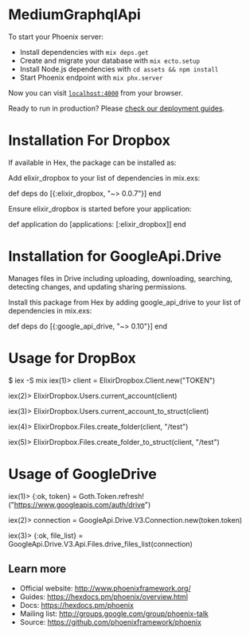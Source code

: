 # MediumGraphqlApi

To start your Phoenix server:

  * Install dependencies with `mix deps.get`
  * Create and migrate your database with `mix ecto.setup`
  * Install Node.js dependencies with `cd assets && npm install`
  * Start Phoenix endpoint with `mix phx.server`

Now you can visit [`localhost:4000`](http://localhost:4000) from your browser.

Ready to run in production? Please [check our deployment guides](https://hexdocs.pm/phoenix/deployment.html).


# Installation For Dropbox
 If available in Hex, the package can be installed as:

 Add elixir_dropbox to your list of dependencies in mix.exs:

 def deps do [{:elixir_dropbox, "~> 0.0.7"}] end

 Ensure elixir_dropbox is started before your application:

 def application do [applications: [:elixir_dropbox]] end



# Installation for GoogleApi.Drive
 Manages files in Drive including uploading, downloading, searching, detecting changes, and updating sharing permissions.

 Install this package from Hex by adding google_api_drive to your list of dependencies in mix.exs:

 def deps do
   [{:google_api_drive, "~> 0.10"}]
 end

# Usage for DropBox
$ iex -S mix
 iex(1)> client = ElixirDropbox.Client.new("TOKEN")
 
 iex(2)> ElixirDropbox.Users.current_account(client)
 
 iex(3)> ElixirDropbox.Users.current_account_to_struct(client)
 
 iex(4)> ElixirDropbox.Files.create_folder(client, "/test")
 
 iex(5)> ElixirDropbox.Files.create_folder_to_struct(client, "/test")


# Usage of GoogleDrive 
 iex(1)> {:ok, token} = Goth.Token.refresh!("https://www.googleapis.com/auth/drive")
 
 iex(2)> connection = GoogleApi.Drive.V3.Connection.new(token.token)
 
 iex(3)> {:ok, file_list} = GoogleApi.Drive.V3.Api.Files.drive_files_list(connection)


## Learn more

  * Official website: http://www.phoenixframework.org/
  * Guides: https://hexdocs.pm/phoenix/overview.html
  * Docs: https://hexdocs.pm/phoenix
  * Mailing list: http://groups.google.com/group/phoenix-talk
  * Source: https://github.com/phoenixframework/phoenix
